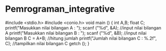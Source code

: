 # Pemrograman_integrative
#include <stdio.h>
#include <conio.h>
void main ()
{
int A,B;
float  C;
printf("Masukkan nilai bilangan A : ");
scanf ("%d", &A); //input nilai bilangan A
printf("Masukkan nilai bilangan B : ");
scanf ("%d", &B); //input nilai bilangan B
C = A+B;            //hitung jumlah
printf("Jumlah      nilai bilangan C : %.2f", C); //tampilkan nilai bilangan C
getch ();
}
